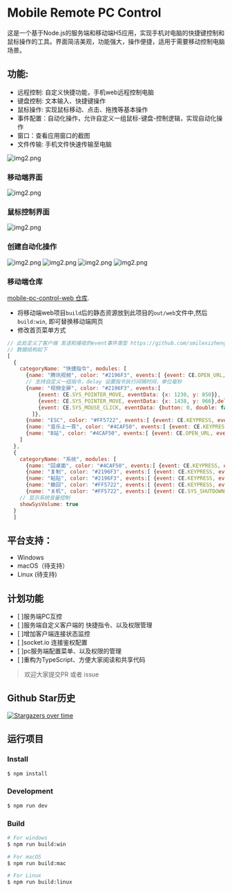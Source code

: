 # Mobile Remote PC Control

这是一个基于Node.js的服务端和移动端H5应用，实现手机对电脑的快捷键控制和鼠标操作的工具。界面简洁美观，功能强大，操作便捷，适用于需要移动控制电脑场景。


## 功能:
- 远程控制: 自定义快捷功能，手机web远程控制电脑
- 键盘控制: 文本输入、快捷键操作
- 鼠标操作: 实现鼠标移动、点击、拖拽等基本操作
- 事件配置：自动化操作，允许自定义一组鼠标-键盘-控制逻辑，实现自动化操作
- 窗口：查看应用窗口的截图
- 文件传输: 手机文件快速传输至电脑




![img2.png](docs/img/1.png)

### 移动端界面
![img2.png](docs/img/2.png)
### 鼠标控制界面
![img2.png](docs/img/3.png)
### 创建自动化操作
![img2.png](docs/img/4.png)
![img2.png](docs/img/5.png)
![img2.png](docs/img/6.png)
![img2.png](docs/img/7.png)

### 移动端仓库
[ mobile-pc-control-web 仓库](https://github.com/smilexizheng/mobile-pc-control-web).
- 将移动端web项目`build`后的静态资源放到此项目的`out/web`文件中,然后`build:win`, 即可替换移动端网页
- 修改首页菜单方式
```javascript
// 此处定义了客户端 发送和接收的event事件类型 https://github.com/smilexizheng/mobile-pc-control-server/tree/master/src/main/sever/src/constant
// 数据结构如下
[
  {
    categoryName: "快捷指令", modules: [
      {name: "腾讯视频", color: "#2196F3", events:[ {event: CE.OPEN_URL, eventData: {url: "https://v.qq.com/"}}]},
      // 支持自定义一组指令，delay 设置指令执行间隔时间，单位毫秒
      {name: "视频全屏", color: "#2196F3", events:[
          {event: CE.SYS_POINTER_MOVE, eventData: {x: 1230, y: 850}},
          {event: CE.SYS_POINTER_MOVE, eventData: {x: 1438, y: 966},delay:10},
          {event: CE.SYS_MOUSE_CLICK, eventData: {button: 0, double: false},delay:20}
        ]},
      {name: "ESC", color: "#FF5722", events:[ {event: CE.KEYPRESS, eventData: {key: [Key.Escape]}}]},
      {name: "音乐上一首", color: "#4CAF50", events:[ {event: CE.KEYPRESS, eventData: {key: [Key.LeftControl,Key.LeftAlt,Key.Left]}}]},
      {name: "B站", color: "#4CAF50", events:[ {event: CE.OPEN_URL, eventData: {url: "https://www.bilibili.com/"}}]},
    ]
  },
  {
    categoryName: "系统", modules: [
      {name: "回桌面", color: "#4CAF50", events:[ {event: CE.KEYPRESS, eventData: {key: [Key.LeftWin,Key.D] }}]},
      {name: "复制", color: "#2196F3", events:[ {event: CE.KEYPRESS, eventData: {key: [Key.LeftControl, Key.C]}}]},
      {name: "粘贴", color: "#2196F3", events:[ {event: CE.KEYPRESS, eventData: {key: [Key.LeftControl, Key.V]}}]},
      {name: "撤回", color: "#FF5722", events:[ {event: CE.KEYPRESS, eventData: {key: [Key.LeftControl, Key.Z]}}]},
      {name: "关机", color: "#FF5722", events:[ {event: CE.SYS_SHUTDOWN}]}],
    // 显示系统音量控制
    showSysVolume: true
  }
  ]
```



## 平台支持：
- Windows
- macOS（待支持）
- Linux (待支持)

## 计划功能
- [ ]服务端PC互控
- [ ]服务端自定义客户端的 快捷指令、以及权限管理
- [ ]增加客户端连接状态监控
- [ ]socket.io 连接鉴权配置
- [ ]pc服务端配置菜单、以及权限的管理
- [ ]重构为TypeScript、方便大家阅读和共享代码

> 欢迎大家提交PR 或者 issue


## Github Star历史
[![Stargazers over time](https://starchart.cc/smilexizheng/mobile-pc-control-server.svg?variant=adaptive&background=%23ffffff&axis=%23101010&line=%23e86161)](https://starchart.cc/smilexizheng/mobile-pc-control-server)

##  运行项目

### Install

```bash
$ npm install
```

### Development

```bash
$ npm run dev
```

### Build

```bash
# For windows
$ npm run build:win

# For macOS
$ npm run build:mac

# For Linux
$ npm run build:linux
```
